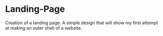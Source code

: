 # Landing-Page
Creation of a landing page. A simple design that will show my first attempt at making an outer shell of a website. 